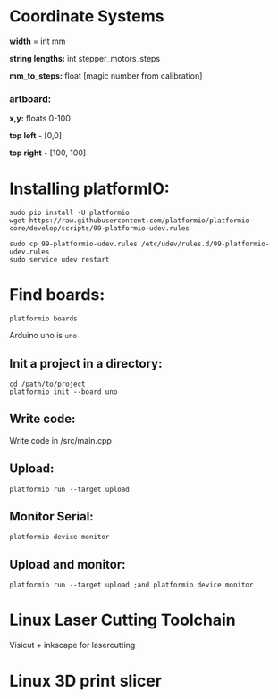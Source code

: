 # Coordinate Systems
**width** = int mm

**string lengths:** int stepper_motors_steps

**mm_to_steps:** float [magic number from calibration]

### artboard:
**x,y:** floats 0-100

**top left** - [0,0]

**top right** - [100, 100]


# Installing platformIO:
```
sudo pip install -U platformio
wget https://raw.githubusercontent.com/platformio/platformio-core/develop/scripts/99-platformio-udev.rules

sudo cp 99-platformio-udev.rules /etc/udev/rules.d/99-platformio-udev.rules
sudo service udev restart
```

# Find boards:
```
platformio boards
```
Arduino uno is ```uno```

## Init a project in a directory:
```
cd /path/to/project
platformio init --board uno
```

## Write code:
Write code in /src/main.cpp

## Upload:
```
platformio run --target upload
```

## Monitor Serial:
```
platformio device monitor
```

## Upload and monitor:
```
platformio run --target upload ;and platformio device monitor
```


# Linux Laser Cutting Toolchain

Visicut + inkscape for lasercutting

# Linux 3D print slicer
<jared fill this in>
